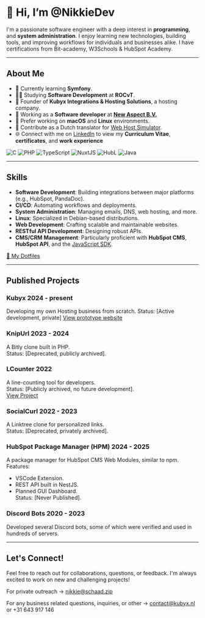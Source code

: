 # 👋 Hi, I’m @NikkieDev

I'm a passionate software engineer with a deep interest in **programming**, and **system administration**. I enjoy learning new technologies, building tools, and improving workflows for individuals and businesses alike. I have certifications from Bit-academy, W3Schools & HubSpot Academy.

---

## About Me
- 🌱 Currently learning **Symfony**.
- 👩‍🎓 Studying **Software Development** at **ROCvT**.
- 💼 Founder of **Kubyx Integrations & Hosting Solutions**, a hosting company.
- 💼 Working as a **Software developer** at [**New Aspect B.V.**](https://www.newaspect.nl/)
- 📱 Prefer working on **macOS** and **Linux** environments.
- 💬 Contribute as a Dutch translator for [Web Host Simulator](https://ko-fi.com/WebHostSimulator).
- 🌐 Connect with me on [LinkedIn](https://www.linkedin.com/in/nikkiedev/) to view my **Curriculum Vitae**, **certificates**, and **work experience**

![C](https://img.shields.io/badge/The_C_Programming_Language-808080)
![PHP](https://img.shields.io/badge/PHP-8993be)
![TypeScript](https://img.shields.io/badge/TypeScript-3178C6)
![NuxtJS](https://img.shields.io/badge/NuxtJS-42b883)
![HubL](https://img.shields.io/badge/HubL-fa7820)
![Java](https://img.shields.io/badge/Java-c97506)

---

## Skills
- **Software Development**: Building integrations between major platforms (e.g., HubSpot, PandaDoc).
- **CI/CD**: Automating workflows and deployments.
- **System Administration**: Managing emails, DNS, web hosting, and more.
- **Linux**: Specialized in Debian-based distributions.
- **Web Development**: Crafting scalable and maintainable websites.
- **RESTful API Development**: Designing robust APIs.
- **CMS/CRM Management**: Particularly proficient with **HubSpot CMS**, **HubSpot API**, and the [JavaScript SDK](https://www.npmjs.com/package/@hubspot/api-client).

[🔧 My Dotfiles](https://github.com/NikkieDev/dotfiles)

---

## Published Projects
### **Kubyx** 2024 - present
Developing my own Hosting business from scratch.
Status: [Active development, private]
[View prototype website](https://kbx.sh)

### **KnipUrl** 2023 - 2024
A Bitly clone built in PHP.  
Status: [Deprecated, publicly archived].

### **LCounter** 2022
A line-counting tool for developers.  
Status: [Publicly archived, no future development].  
[View Project](https://github.com/NikkieDev/lcounter)

### **SocialCurl** 2022 - 2023
A Linktree clone for personalized links.  
Status: [Deprecated, privately archived].

### **HubSpot Package Manager (HPM)** 2024 - 2025
A package manager for HubSpot CMS Web Modules, similar to npm.  
Features: 
- VSCode Extension.  
- REST API built in NestJS.  
- Planned GUI Dashboard.  
Status: [Never Published].

### **Discord Bots** 2020 - 2023
Developed several Discord bots, some of which were verified and used in hundreds of servers.

---

## Let's Connect!
Feel free to reach out for collaborations, questions, or feedback. I'm always excited to work on new and challenging projects!

For private outreach -> nikkie@schaad.zip

For any business related questions, inquiries, or other -> contact@kubyx.nl or +31 643 917 146
